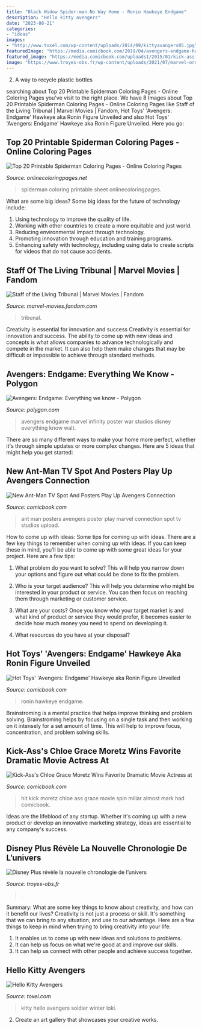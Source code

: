 ```yaml
---
title: "Black Widow Spider-man No Way Home - Ronin Hawkeye Endgame"
description: "Hello kitty avengers"
date: "2023-08-21"
categories:
- "ideas"
images:
- "http://www.toxel.com/wp-content/uploads/2014/09/kittyavangers05.jpg"
featuredImage: "https://media.comicbook.com/2019/04/avengers-endgame-hawkeye-ronin-hot-toys-figure-top-1166684-1280x0.jpeg"
featured_image: "https://media.comicbook.com/uploads1/2015/01/kick-ass-2-chloe-moretz-hit-girl-117295-1280x0.jpg"
image: "https://www.troyes-obs.fr/wp-content/uploads/2021/07/marvel-ordre-758x468.jpg"
---
```



2. A way to recycle plastic bottles 

	

		
searching about Top 20 Printable Spiderman Coloring Pages - Online Coloring Pages you've visit to the right place. We have 8 Images about Top 20 Printable Spiderman Coloring Pages - Online Coloring Pages like Staff of the Living Tribunal | Marvel Movies | Fandom, Hot Toys&#039; &#039;Avengers: Endgame&#039; Hawkeye aka Ronin Figure Unveiled and also Hot Toys&#039; &#039;Avengers: Endgame&#039; Hawkeye aka Ronin Figure Unveiled. Here you go:
		
    
## Top 20 Printable Spiderman Coloring Pages - Online Coloring Pages

<img loading=lazy src="https://onlinecoloringpages.net/wp-content/uploads/2020/06/Untitled-6.jpg" onerror="this.onerror=null;this.src='https://tse3.mm.bing.net/th?id=OIP.42h02zBJyKRS0KPG3Sr4bwHaJ3&amp;pid=15.1';" alt="Top 20 Printable Spiderman Coloring Pages - Online Coloring Pages">

_Source: onlinecoloringpages.net_

>spiderman coloring printable sheet onlinecoloringpages. 

	

What are some big ideas?
Some big ideas for the future of technology include: 
1. Using technology to improve the quality of life. 
2. Working with other countries to create a more equitable and just world. 
3. Reducing environmental impact through technology. 
4. Promoting innovation through education and training programs. 
5. Enhancing safety with technology, including using data to create scripts for videos that do not cause accidents.

    
## Staff Of The Living Tribunal | Marvel Movies | Fandom

<img loading=lazy src="https://static.wikia.nocookie.net/marvelmovies/images/7/70/Staff_of_the_Living_Tribunal_DS.png/revision/latest?cb=20180227142852" onerror="this.onerror=null;this.src='https://tse4.mm.bing.net/th?id=OIP.r67OGCosFlLUxaBAaz54-gHaDk&amp;pid=15.1';" alt="Staff of the Living Tribunal | Marvel Movies | Fandom">

_Source: marvel-movies.fandom.com_

>tribunal. 

	

Creativity is essential for innovation and success
Creativity is essential for innovation and success. The ability to come up with new ideas and concepts is what allows companies to advance technologically and compete in the market. It can also help them make changes that may be difficult or impossible to achieve through standard methods.

    
## Avengers: Endgame: Everything We Know - Polygon

<img loading=lazy src="https://cdn.vox-cdn.com/thumbor/TAzotU1RnNkUJ7RwFtu7Rn1Ntcw=/0x0:1688x2500/1200x0/filters:focal(0x0:1688x2500):no_upscale()/cdn.vox-cdn.com/uploads/chorus_asset/file/11614195/InfinityWar5aabd55fed5fa.jpg" onerror="this.onerror=null;this.src='https://tse1.mm.bing.net/th?id=OIP.l7-uw1Lnntjku7vMjE4TWgHaK9&amp;pid=15.1';" alt="Avengers: Endgame: Everything we know - Polygon">

_Source: polygon.com_

>avengers endgame marvel infinity poster war studios disney everything know walt. 

	

There are so many different ways to make your home more perfect, whether it's through simple updates or more complex changes. Here are 5 ideas that might help you get started: 

    
## New Ant-Man TV Spot And Posters Play Up Avengers Connection

<img loading=lazy src="https://media.comicbook.com/uploads1/2015/06/upload-139569-1280x0.jpg" onerror="this.onerror=null;this.src='https://tse3.mm.bing.net/th?id=OIP.tOiSRIH2W5u3_5jDYtOQXwHaEA&amp;pid=15.1';" alt="New Ant-Man TV Spot And Posters Play Up Avengers Connection">

_Source: comicbook.com_

>ant man posters avengers poster play marvel connection spot tv studios upload. 

	

How to come up with ideas: Some tips for coming up with ideas.
There are a few key things to remember when coming up with ideas. If you can keep these in mind, you’ll be able to come up with some great ideas for your project. Here are a few tips:
1. What problem do you want to solve? This will help you narrow down your options and figure out what could be done to fix the problem.

2. Who is your target audience? This will help you determine who might be interested in your product or service. You can then focus on reaching them through marketing or customer service.

3. What are your costs? Once you know who your target market is and what kind of product or service they would prefer, it becomes easier to decide how much money you need to spend on developing it.

4. What resources do you have at your disposal?

    
## Hot Toys&#039; &#039;Avengers: Endgame&#039; Hawkeye Aka Ronin Figure Unveiled

<img loading=lazy src="https://media.comicbook.com/2019/04/avengers-endgame-hawkeye-ronin-hot-toys-figure-top-1166684-1280x0.jpeg" onerror="this.onerror=null;this.src='https://tse1.mm.bing.net/th?id=OIP.L9sr5j1BvNjT--oqU9m-4gHaEJ&amp;pid=15.1';" alt="Hot Toys&#039; &#039;Avengers: Endgame&#039; Hawkeye aka Ronin Figure Unveiled">

_Source: comicbook.com_

>ronin hawkeye endgame. 

	

Brainstroming is a mental practice that helps improve thinking and problem solving. Brainstroming helps by focusing on a single task and then working on it intensely for a set amount of time. This will help to improve focus, concentration, and problem solving skills.

    
## Kick-Ass&#039;s Chloe Grace Moretz Wins Favorite Dramatic Movie Actress At

<img loading=lazy src="https://media.comicbook.com/uploads1/2015/01/kick-ass-2-chloe-moretz-hit-girl-117295-1280x0.jpg" onerror="this.onerror=null;this.src='https://tse2.mm.bing.net/th?id=OIP.tf8cxptJsWDo49wZl-D3TAHaDG&amp;pid=15.1';" alt="Kick-Ass&#039;s Chloe Grace Moretz Wins Favorite Dramatic Movie Actress at">

_Source: comicbook.com_

>hit kick moretz chloe ass grace movie spin millar almost mark had comicbook. 

	

Ideas are the lifeblood of any startup. Whether it's coming up with a new product or develop an innovative marketing strategy, ideas are essential to any company's success.

    
## Disney Plus Révèle La Nouvelle Chronologie De L’univers

<img loading=lazy src="https://www.troyes-obs.fr/wp-content/uploads/2021/07/marvel-ordre-758x468.jpg" onerror="this.onerror=null;this.src='https://tse4.mm.bing.net/th?id=OIP.gbzRSIz9MeNEb6Uk66ytlQHaEk&amp;pid=15.1';" alt="Disney Plus révèle la nouvelle chronologie de l’univers">

_Source: troyes-obs.fr_

>. 

	

Summary: What are some key things to know about creativity, and how can it benefit our lives?
Creativity is not just a process or skill. It's something that we can bring to any situation, and use to our advantage. Here are a few things to keep in mind when trying to bring creativity into your life:
1. It enables us to come up with new ideas and solutions to problems.
2. It can help us focus on what we're good at and improve our skills.
3. It can help us connect with other people and achieve success together.

    
## Hello Kitty Avengers

<img loading=lazy src="http://www.toxel.com/wp-content/uploads/2014/09/kittyavangers05.jpg" onerror="this.onerror=null;this.src='https://tse2.mm.bing.net/th?id=OIP.MOdqFZzTYSImTISujSvzyQHaKS&amp;pid=15.1';" alt="Hello Kitty Avengers">

_Source: toxel.com_

>kitty hello avengers soldier winter loki. 

	

2. Create an art gallery that showcases your creative works.

